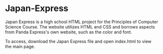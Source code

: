 # Japan-Express
Japan Express is a high school HTML project for the Principles of Computer Science Course. The website utilizes HTML and CSS and borrows aspects from Panda Express's own website, such as the color and font.

To access, download the Japan Express file and open index.html to view the main page.
